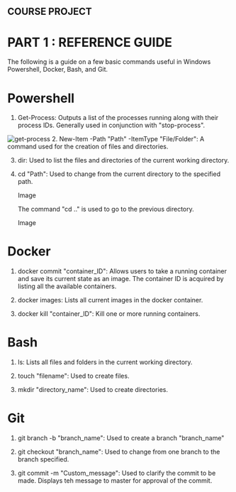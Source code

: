 ## COURSE PROJECT

# PART 1 : REFERENCE GUIDE

The following is a guide on a few basic commands useful in Windows Powershell, Docker, Bash, and Git.

# Powershell

1. Get-Process: Outputs a list of the processes running along with their process IDs. Generally used in conjunction with "stop-process".

![get-process](https://github.com/mkm662169/mkm662169.github.io/blob/master/images/get-process.JPG
)
2. New-Item -Path "Path" -ItemType "File/Folder": A command used for the creation of files and directories.

3. dir: Used to list the files and directories of the current working directory.

4. cd "Path": Used to change from the current directory to the specified path.

   Image
   
   The command "cd .." is used to go to the previous directory.
   
   Image
   
   
# Docker

1. docker commit "container_ID": Allows users to take a running container and save its current state as an image. The container ID is acquired by listing all the available containers.

2. docker images: Lists all current images in the docker container.

3. docker kill "container_ID": Kill one or more running containers.

# Bash

1. ls: Lists all files and folders in the current working directory.

2. touch "filename": Used to create files.

3. mkdir "directory_name": Used to create directories.

# Git

1. git branch -b "branch_name": Used to create a branch "branch_name"

2. git checkout "branch_name": Used to change from one branch to the branch specified.

3. git commit -m "Custom_message": Used to clarify the commit to be made. Displays teh message to master for approval of the commit.
